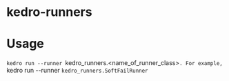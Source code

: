 # kedro-runners



# Usage
`kedro run --runner `kedro_runners.<name_of_runner_class>`. For example, `kedro run --runner `kedro_runners.SoftFailRunner`
